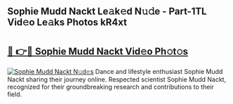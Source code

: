 ## Sophie Mudd Nackt Le𝚊k𝚎d N𝚞𝚍e - Part-1TL Vid𝚎o Le𝚊ks Photos kR4xt

# <h2><a href="http://fb6hrb.evod.top/?m=Sophie+Mudd+Nackt">🔗 👉🔴 Sophie Mudd Nackt Vid𝚎o Ph𝚘t𝚘s</a></h2>

[![Sophie Mudd Nackt N𝚞d𝚎s](https://i.imgur.com/8V9OHl7.gif)](http://fb6hrb.evod.top/?m=Sophie+Mudd+Nackt)
Dance and lifestyle enthusiast Sophie Mudd Nackt sharing their journey online. Respected scientist Sophie Mudd Nackt, recognized for their groundbreaking research and contributions to their field. 
